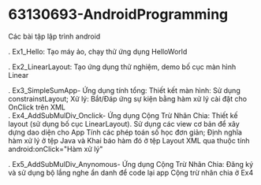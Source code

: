 # 63130693-AndroidProgramming
Các bài tập lập trình android

  . 	Ex1_Hello: Tạo máy ảo, chạy thử ứng dụng HelloWorld

  .   Ex2_LinearLayout: Tạo ứng dụng thử nghiệm, demo bố cục màn hình Linear

  .   Ex3_SimpleSumApp- Ứng dụng tính tổng:
   Thiết kết màn hình: Sử dụng constrainstLayout; Xử lý: Bắt/Đáp ứng sự kiện bằng hàm xử lý cài đặt cho OnClick trên XML  
  .   Ex4_AddSubMulDiv_Onclick- Ứng dụng Cộng Trừ Nhân Chia:
   Thiết kế layout (sử dụng bố cục LinearLayout). Sử dụng các view cơ bản để xây dựng dao diện cho App Tính các phép toán số học đơn giản; Định nghĩa hàm xử lý ở tệp Java và Khai báo hàm đó ở tệp Layout XML qua thuộc tính android:onClick="Hàm xử lý"

  .   Ex5_AddSubMulDiv_Anynomous- Ứng dụng Cộng Trừ Nhân Chia:
    Đăng ký và sử dụng bộ lắng nghe ẩn danh để code lại app Cộng trừ nhân chia ở Ex4

